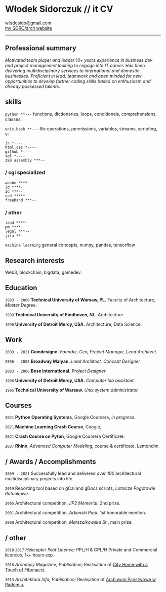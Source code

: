 <!-- #                             
          |                   
,   .,---.|--- ,---.,---.,---.
|   ||---'|    `---.|   ||   |
`---|`---'`---'`---'`---'`   '
`---'                          
-->

# Włodek Sidorczuk // it CV

<div id="webaddress">
<a href="mailto:wlodosido@gmail.com">wlodosido@gmail.com</a><br>
<a href="http://sidorczuk.com">my SDRC/arch website</a>
</div>

---
## Professional summary

<!-- *Successful producer and leader with over decade of project management experience looking for new possibilities in dev market. Open minded for  opportunities to develop further coding skills based on enthusiasm and already possesed talents.* -->

<!-- Successful leader with over 10 years experience in business development and project management is looking to engage into gamedev career. Has been delivering multidisciplinary services to international and domestic businesses. Proficient in lead, teamwork and open minded for any opportunities to develop further skills based on already possessed talents. -->

*Motivated team player and leader 10+ years experience in business dev and project management looking to engage into IT career. Has been delivering multidisciplinary services to international and domestic businesses. Proficient in lead, teamwork and open minded for new opportunities to develop further coding skills based on enthusiasm and already possessed talents.*

## skills
`python **---` functions, dictionaries, loops, conditionals, comprehensions, classes; 

`unix,bash **---` file operations, permissions, variables, streams, scripting, vi

	js *----
	html,css *----
	github *----
	sql *----
	z80 assembly ***--
### / cgi specialized
	adobe ****-
	2d ****-
	3d ***--
	cad *****
	freehand ***--
### / other 
	lead ****-
	pm ****-
	legal ***--
	jira **---

`machine learning`
general concepts, numpy, pandas, tensorflow

## Research interests
Web3, blockchain, bigdata, gamedev.

## Education
`1993 - 2000`
**Technical University of Warsaw, PL.** Faculty of Architecture, *Master Degree*.

`1999`
**Technical University of Eindhoven, NL.** Architecture.

`1996`
**University of Detroit Mercy, USA.** Architecture, Data Science.

## Work
`2009 - 2021`
**Comdesigne.** _Founder, Ceo, Project Manager, Lead Architect._

`2006 - 2008`
**Broadway Malyan.** _Lead Architect, Concept Designer_

`2003 - 2006`
**Bose International.** _Project Designer_

`1996`
**University of Detroit Mercy, USA.** _Computer lab assistant._

`1995`
**Technical University of Warsaw.** _Unix system administrator._

## Courses
`2021`
**Python Operating Systems**, Google Coursera, _in progress._

`2021`
**Machine Learning Crash Course**, Google,

`2021`
**Crash Course on Pyton**, Google Coursera Certificate.

`2007`
**Rhino**, *Advanced Computer Modeling*, course & certificate, Lemondim.

## / Awards / Accomplishments
`2009 - 2021`
Successfully lead and delivered *over 100* architectural multidisciplinary projects into life.

`2019`
Reporting tool based on gCal and gDocs scripts, *Lotnicze Pogotowie Ratunkowe*.

`2005`
Architectural competition, *JP2 Memorial*, 2nd prize.

`2001`
Architectural competition, *Arkonski Park*, 1st honorable mention.

`2000`
Architectural competition, *Marszalkowska St.*, main prize.

## / other
`2010` `2017`
*Helicopter Pilot Licence;* PPL/H & CPL/H Private and Commercial licences, 1k+ hours exp.

`2016`
*Archdaily Magazine, Publication;* Realisation of [City Home with a Touch of Fibonacci.](https://www.archdaily.com/793466/home-town-with-a-touch-of-fibonacci-wlodek-sidorczuk?)

`2013`
*Architektura.Info, Publication;* Realisation of [Archiwum Państwowe w Radomiu.](https://architektura.info/architektura/polska_i_swiat/archiwum_panstwowe_w_radomiu)

<!-- ### Footer
updated: Dec 2021 -->
